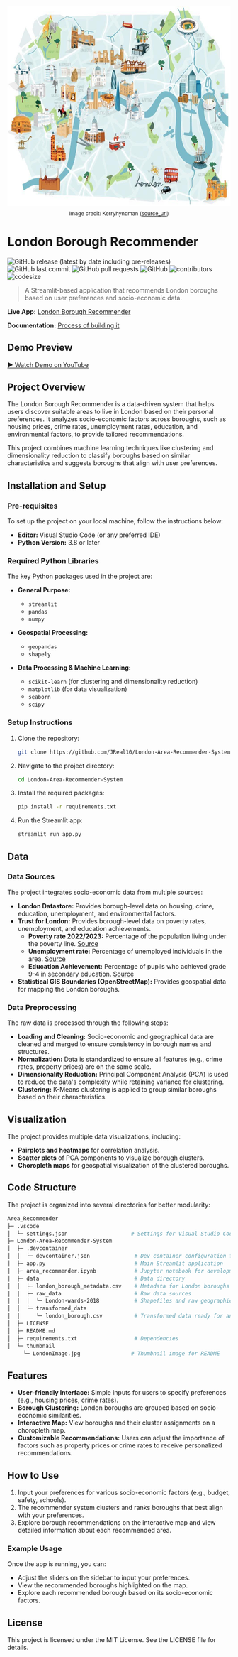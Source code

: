 <p align="center">
  <img src="thumbnail/LondonImage.jpg" alt="Header Image" width="100%" height="450px">
  <sub>Image credit: Kerryhyndman (<a href="https://kerryhyndman.tumblr.com/post/132939651276/new-london-map-illustration-its-now-available-to">source_url</a>)</sub>
</p>

# London Borough Recommender
![GitHub release (latest by date including pre-releases)](https://img.shields.io/github/v/release/JReal10/London-Area-Recommender-System?include_prereleases)
![GitHub last commit](https://img.shields.io/github/last-commit/JReal10/London-Area-Recommender-System)
![GitHub pull requests](https://img.shields.io/github/issues-pr/JReal10/London-Area-Recommender-System)
![GitHub](https://img.shields.io/github/license/JReal10/London-Area-Recommender-System)
![contributors](https://img.shields.io/github/contributors/JReal10/London-Area-Recommender-System)
![codesize](https://img.shields.io/github/languages/code-size/JReal10/London-Area-Recommender-System)

> A Streamlit-based application that recommends London boroughs based on user preferences and socio-economic data.

**Live App:** [London Borough Recommender](https://londonborough.streamlit.app/)

**Documentation:** [Process of building it](https://github.com/JReal10/London-Area-Recommender-System/blob/main/area_recommender.ipynb)

## Demo Preview

[▶️ Watch Demo on YouTube](https://youtu.be/FR_qLssD1sY)

## Project Overview

The London Borough Recommender is a data-driven system that helps users discover suitable areas to live in London based on their personal preferences. It analyzes socio-economic factors across boroughs, such as housing prices, crime rates, unemployment rates, education, and environmental factors, to provide tailored recommendations.

This project combines machine learning techniques like clustering and dimensionality reduction to classify boroughs based on similar characteristics and suggests boroughs that align with user preferences.

## Installation and Setup

### Pre-requisites

To set up the project on your local machine, follow the instructions below:

- **Editor:** Visual Studio Code (or any preferred IDE)
- **Python Version:** 3.8 or later

### Required Python Libraries
The key Python packages used in the project are:

- **General Purpose:**
  - `streamlit`
  - `pandas`
  - `numpy`

- **Geospatial Processing:**
  - `geopandas`
  - `shapely`

- **Data Processing & Machine Learning:**
  - `scikit-learn` (for clustering and dimensionality reduction)
  - `matplotlib` (for data visualization)
  - `seaborn`
  - `scipy`

### Setup Instructions

1. Clone the repository:
   ```bash
   git clone https://github.com/JReal10/London-Area-Recommender-System.git
   ```

2. Navigate to the project directory:
   ```bash
   cd London-Area-Recommender-System
   ```

3. Install the required packages:
   ```bash
   pip install -r requirements.txt
   ```

4. Run the Streamlit app:
   ```bash
   streamlit run app.py
   ```

## Data

### Data Sources
The project integrates socio-economic data from multiple sources:

- **London Datastore:** Provides borough-level data on housing, crime, education, unemployment, and environmental factors.
- **Trust for London:** Provides borough-level data on poverty rates, unemployment, and education achievements. 
  - **Poverty rate 2022/2023:** Percentage of the population living under the poverty line. [Source](https://trustforlondon.org.uk/)
  - **Unemployment rate:** Percentage of unemployed individuals in the area. [Source](https://trustforlondon.org.uk/)
  - **Education Achievement:** Percentage of pupils who achieved grade 9-4 in secondary education. [Source](https://trustforlondon.org.uk/)
- **Statistical GIS Boundaries (OpenStreetMap):** Provides geospatial data for mapping the London boroughs.


### Data Preprocessing
The raw data is processed through the following steps:

- **Loading and Cleaning:** Socio-economic and geographical data are cleaned and merged to ensure consistency in borough names and structures.
- **Normalization:** Data is standardized to ensure all features (e.g., crime rates, property prices) are on the same scale.
- **Dimensionality Reduction:** Principal Component Analysis (PCA) is used to reduce the data's complexity while retaining variance for clustering.
- **Clustering:** K-Means clustering is applied to group similar boroughs based on their characteristics.

## Visualization
The project provides multiple data visualizations, including:

- **Pairplots and heatmaps** for correlation analysis.
- **Scatter plots** of PCA components to visualize borough clusters.
- **Choropleth maps** for geospatial visualization of the clustered boroughs.

## Code Structure
The project is organized into several directories for better modularity:

```bash
Area_Recommender
├─ .vscode
│  └─ settings.json                    # Settings for Visual Studio Code
├─ London-Area-Recommender-System
│  ├─ .devcontainer
│  │  └─ devcontainer.json              # Dev container configuration for VS Code
│  ├─ app.py                            # Main Streamlit application
│  ├─ area_recommender.ipynb            # Jupyter notebook for development and documentation
│  ├─ data                              # Data directory
│  │  ├─ london_borough_metadata.csv    # Metadata for London boroughs
│  │  ├─ raw_data                       # Raw data sources
│  │  │  └─ London-wards-2018           # Shapefiles and raw geographic data
│  │  └─ transformed_data
│  │     └─ london_borough.csv          # Transformed data ready for analysis
│  ├─ LICENSE
│  ├─ README.md
│  ├─ requirements.txt                  # Dependencies
│  └─ thumbnail
     └─ LondonImage.jpg                # Thumbnail image for README
```


## Features

- **User-friendly Interface:** Simple inputs for users to specify preferences (e.g., housing prices, crime rates).
- **Borough Clustering:** London boroughs are grouped based on socio-economic similarities.
- **Interactive Map:** View boroughs and their cluster assignments on a choropleth map.
- **Customizable Recommendations:** Users can adjust the importance of factors such as property prices or crime rates to receive personalized recommendations.

## How to Use

1. Input your preferences for various socio-economic factors (e.g., budget, safety, schools).
2. The recommender system clusters and ranks boroughs that best align with your preferences.
3. Explore borough recommendations on the interactive map and view detailed information about each recommended area.

### Example Usage

Once the app is running, you can:

- Adjust the sliders on the sidebar to input your preferences.
- View the recommended boroughs highlighted on the map.
- Explore each recommended borough based on its socio-economic factors.

## License

This project is licensed under the MIT License. See the LICENSE file for details.

